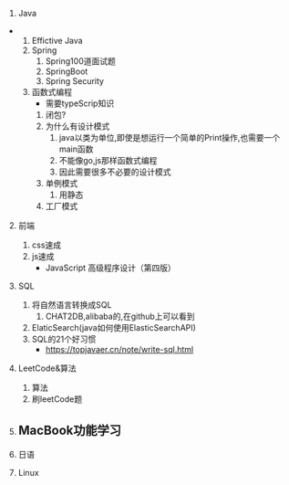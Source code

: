 1. Java
- 
    1. Effictive Java
    2. Spring
        1. Spring100道面试题
        2. SpringBoot
        3. Spring Security
    3. 函数式编程
        - 需要typeScrip知识
        1. 闭包?
        2. 为什么有设计模式
            1. java以类为单位,即使是想运行一个简单的Print操作,也需要一个main函数
            2. 不能像go,js那样函数式编程
            3. 因此需要很多不必要的设计模式
        3. 单例模式
            1. 用静态
        4. 工厂模式

2. 前端
    1. css速成
    2. js速成
        - JavaScript 高级程序设计（第四版）
3. SQL
    1. 将自然语言转换成SQL
        1. CHAT2DB,alibaba的,在github上可以看到
    2. ElaticSearch(java如何使用ElasticSearchAPI)
    3. SQL的21个好习惯
        - https://topjavaer.cn/note/write-sql.html
4. LeetCode&算法
    1. 算法
    2. 刷leetCode题
5. MacBook功能学习
    - 
6. 日语

7. Linux